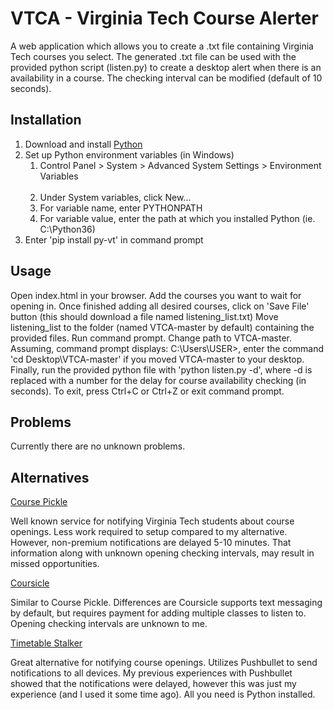 <h1>VTCA - Virginia Tech Course Alerter</h1>
<p>
A web application which allows you to create a .txt file containing Virginia Tech courses you select. The generated .txt file can be used with the provided python script (listen.py) to create a desktop alert when there is an availability in a course. The checking interval can be modified (default of 10 seconds).
</p>

<h2>Installation</h2>
<ol>
  <li>Download and install <a href="https://www.python.org/downloads/">Python</a></li>
  <li>
    Set up Python environment variables (in Windows)
    <ol>
      <li>Control Panel &gt; System &gt; Advanced System Settings &gt; Environment Variables</li>
      <li>Under System variables, click New...</li>
      <li>For variable name, enter PYTHONPATH</li>
      <li>For variable value, enter the path at which you installed Python (ie. C:\Python36)</li>
    </ol>
  </li>
  <li>Enter 'pip install py-vt' in command prompt</li>
</ol>
 
<h2>Usage</h2>
<p>
  Open index.html in your browser. Add the courses you want to wait for opening in. Once finished adding all desired courses, click on 'Save File' button (this should download a file named listening_list.txt) Move listening_list to the folder (named VTCA-master by default) containing the provided files. Run command prompt. Change path to VTCA-master. Assuming, command prompt displays: C:\Users\USER>, enter the command 'cd Desktop\VTCA-master' if you moved VTCA-master to your desktop. Finally, run the provided python file with 'python listen.py -d', where -d is replaced with a number for the delay for course availability checking (in seconds). To exit, press Ctrl+C or Ctrl+Z or exit command prompt.
</p>

<h2>Problems</h2>
<p>
  Currently there are no unknown problems.
</p>

<h2>Alternatives</h2>
<a href="https://coursepickle.com/">Course Pickle</a>
<p>
  Well known service for notifying Virginia Tech students about course openings. Less work required to setup compared to my alternative. However, non-premium notifications are delayed 5-10 minutes. That information along with unknown opening checking intervals, may result in missed opportunities.
</p>
<a href="https://www.coursicle.com/">Coursicle</a>
<p>
  Similar to Course Pickle. Differences are Coursicle supports text messaging by default, but requires payment for adding multiple classes to listen to. Opening checking intervals are unknown to me.
</p>
<a href="https://github.com/amhokies/Timetable-Stalker">Timetable Stalker</a>
<p>
  Great alternative for notifying course openings. Utilizes Pushbullet to send notifications to all devices. My previous experiences with Pushbullet showed that the notifications were delayed, however this was just my experience (and I used it some time ago). All you need is Python installed.
</p>
